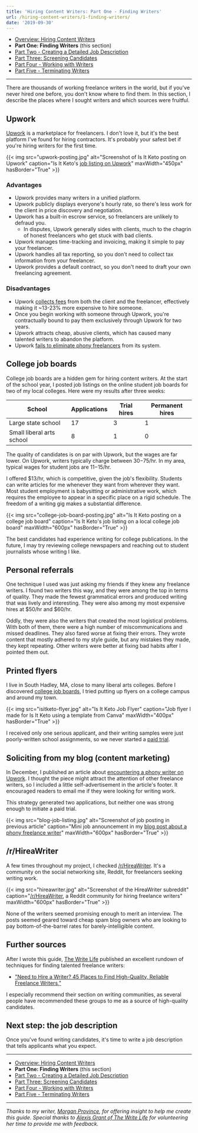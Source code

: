 ```yaml
---
title: 'Hiring Content Writers: Part One - Finding Writers'
url: /hiring-content-writers/1-finding-writers/
date: '2019-09-30'
---
```


* [Overview: Hiring Content Writers](/hiring-content-writers/)
* **Part One: Finding Writers** (this section)
* [Part Two - Creating a Detailed Job Description](/hiring-content-writers/2-creating-a-job-description/)
* [Part Three: Screening Candidates](/hiring-content-writers/3-screening-candidates/)
* [Part Four - Working with Writers](/hiring-content-writers/4-working-with-writers/)
* [Part Five - Terminating Writers](/hiring-content-writers/5-terminating-writers/)

---

There are thousands of working freelance writers in the world, but if you've never hired one before, you don't know where to find them. In this section, I describe the places where I sought writers and which sources were fruitful.

## Upwork

[Upwork](https://www.upwork.com/) is a marketplace for freelancers. I don't love it, but it's the best platform I've found for hiring contractors. It's probably your safest bet if you're hiring writers for the first time.

{{< img src="upwork-posting.jpg" alt="Screenshot of Is It Keto posting on Upwork" caption="Is It Keto's [job listing on Upwork](https://www.upwork.com/jobs/~01be2860be57096ab2)" maxWidth="450px" hasBorder="True" >}}

### Advantages

* Upwork provides many writers in a unified platform.
* Upwork publicly displays everyone's hourly rate, so there's less work for the client in price discovery and negotiation.
* Upwork has a built-in escrow service, so freelancers are unlikely to defraud you.
  * In disputes, Upwork generally sides with clients, much to the chagrin of honest freelancers who get stuck with bad clients.
* Upwork manages time-tracking and invoicing, making it simple to pay your freelancer.
* Upwork handles all tax reporting, so you don't need to collect tax information from your freelancer.
* Upwork provides a default contract, so you don't need to draft your own freelancing agreement.

### Disadvantages

* Upwork [collects fees](https://www.upwork.com/legal#fees) from both the client and the freelancer, effectively making it ~13-23% more expensive to hire someone.
* Once you begin working with someone through Upwork, you're contractually bound to pay them exclusively through Upwork for two years.
* Upwork attracts cheap, abusive clients, which has caused many talented writers to abandon the platform.
* Upwork [fails to eliminate phony freelancers](/upwork-scammer/) from its system.

## College job boards

College job boards are a hidden gem for hiring content writers. At the start of the school year, I posted job listings on the online student job boards for two of my local colleges. Here were my results after three weeks:

| School             | Applications | Trial hires | Permanent hires |
|--------------------|--------------|-------------|-----------------|
| Large state school | 17           | 3           | 1               |
| Small liberal arts school | 8     | 1           | 0               |

The quality of candidates is on par with Upwork, but the wages are far lower. On Upwork, writers typically charge between $30-$75/hr. In my area, typical wages for student jobs are $11-$15/hr.

I offered $13/hr, which is competitive, given the job's flexibility. Students can write articles for me whenever they want from wherever they want. Most student employment is babysitting or administrative work, which requires the employee to appear in a specific place on a rigid schedule. The freedom of a writing gig makes a substantial difference.

{{< img src="college-job-board-posting.jpg" alt="Is It Keto posting on a college job board" caption="Is It Keto's job listing on a local college job board" maxWidth="600px" hasBorder="True" >}}

The best candidates had experience writing for college publications. In the future, I may try reviewing college newspapers and reaching out to student journalists whose writing I like.

## Personal referrals

One technique I used was just asking my friends if they knew any freelance writers. I found two writers this way, and they were among the top in terms of quality. They made the fewest grammatical errors and produced writing that was lively and interesting. They were also among my most expensive hires at $50/hr and $60/hr.

Oddly, they were also the writers that created the most logistical problems. With both of them, there were a high number of miscommunications and missed deadlines. They also fared worse at fixing their errors. They wrote content that mostly adhered to my style guide, but any mistakes they made, they kept repeating. Other writers were better at fixing bad habits after I pointed them out.

## Printed flyers

I live in South Hadley, MA, close to many liberal arts colleges. Before I discovered [college job boards](#college-job-boards), I tried putting up flyers on a college campus and around my town.

{{< img src="isitketo-flyer.jpg" alt="Is It Keto Job Flyer" caption="Job flyer I made for Is It Keto using a template from Canva" maxWidth="400px" hasBorder="True" >}}

I received only one serious applicant, and their writing samples were just poorly-written school assignments, so we never started a [paid trial](/hiring-content-writers/3-screening-candidates/#start-a-paid-trial).

## Soliciting from my blog (content marketing)

In December, I published an article about [encountering a phony writer on Upwork](/upwork-scammer/). I thought the piece might attract the attention of other freelance writers, so I included a little self-advertisement in the article's footer. It encouraged readers to email me if they were looking for writing work.

This strategy generated two applications, but neither one was strong enough to initiate a paid trial.

{{< img src="blog-job-listing.jpg" alt="Screenshot of job posting in previous article" caption="Mini job announcement in my [blog post about a phony freelance writer](/upwork-scammer/)" maxWidth="600px" hasBorder="True" >}}

## /r/HireaWriter

A few times throughout my project, I checked [/r/HireaWriter](https://www.reddit.com/r/HireaWriter/). It's a community on the social networking site, Reddit, for freelancers seeking writing work.

{{< img src="hireawriter.jpg" alt="Screenshot of the HireaWriter subreddit" caption="[/r/HireaWriter](https://www.reddit.com/r/HireaWriter/), a Reddit community for hiring freelance writers" maxWidth="600px" hasBorder="True" >}}

None of the writers seemed promising enough to merit an interview. The posts seemed geared toward cheap spam blog owners who are looking to pay bottom-of-the-barrel rates for barely-intelligible content.

## Further sources

After I wrote this guide, [The Write Life](https://thewritelife.com) published an excellent rundown of techniques for finding talented freelance writers:

* ["Need to Hire a Writer? 45 Places to Find High-Quality, Reliable Freelance Writers,"](https://thewritelife.com/hire-a-writer/)

I especially recommend their section on writing communities, as several people have recommended these groups to me as a source of high-quality candidates.

## Next step: the job description

Once you've found writing candidates, it's time to write a job description that tells applicants what you expect.

---

* [Overview: Hiring Content Writers](/hiring-content-writers/)
* **Part One: Finding Writers** (this section)
* [Part Two - Creating a Detailed Job Description](/hiring-content-writers/2-creating-a-job-description/)
* [Part Three: Screening Candidates](/hiring-content-writers/3-screening-candidates/)
* [Part Four - Working with Writers](/hiring-content-writers/4-working-with-writers/)
* [Part Five - Terminating Writers](/hiring-content-writers/5-terminating-writers/)

---

*Thanks to my writer, [Morgan Province](https://www.morganprovince.com/), for offering insight to help me create this guide. Special thanks to [Alexis Grant of The Write Life](http://thewritelife.com) for volunteering her time to provide me with feedback.*
